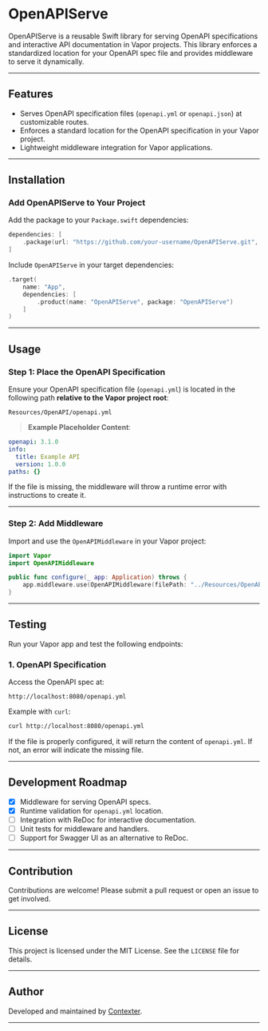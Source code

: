 
# **OpenAPIServe**

OpenAPIServe is a reusable Swift library for serving OpenAPI specifications and interactive API documentation in Vapor projects. This library enforces a standardized location for your OpenAPI spec file and provides middleware to serve it dynamically.

---

## **Features**

- Serves OpenAPI specification files (`openapi.yml` or `openapi.json`) at customizable routes.
- Enforces a standard location for the OpenAPI specification in your Vapor project.
- Lightweight middleware integration for Vapor applications.

---

## **Installation**

### **Add OpenAPIServe to Your Project**

Add the package to your `Package.swift` dependencies:

```swift
dependencies: [
    .package(url: "https://github.com/your-username/OpenAPIServe.git", from: "1.0.0")
]
```

Include `OpenAPIServe` in your target dependencies:

```swift
.target(
    name: "App",
    dependencies: [
        .product(name: "OpenAPIServe", package: "OpenAPIServe")
    ]
)
```

---

## **Usage**

### **Step 1: Place the OpenAPI Specification**

Ensure your OpenAPI specification file (`openapi.yml`) is located in the following path **relative to the Vapor project root**:

```
Resources/OpenAPI/openapi.yml
```

> **Example Placeholder Content**:
```yaml
openapi: 3.1.0
info:
  title: Example API
  version: 1.0.0
paths: {}
```

If the file is missing, the middleware will throw a runtime error with instructions to create it.

---

### **Step 2: Add Middleware**

Import and use the `OpenAPIMiddleware` in your Vapor project:

```swift
import Vapor
import OpenAPIMiddleware

public func configure(_ app: Application) throws {
    app.middleware.use(OpenAPIMiddleware(filePath: "../Resources/OpenAPI/openapi.yml"))
}
```

---

## **Testing**

Run your Vapor app and test the following endpoints:

### **1. OpenAPI Specification**
Access the OpenAPI spec at:
```
http://localhost:8080/openapi.yml
```

Example with `curl`:
```bash
curl http://localhost:8080/openapi.yml
```

If the file is properly configured, it will return the content of `openapi.yml`. If not, an error will indicate the missing file.

---

## **Development Roadmap**

- [x] Middleware for serving OpenAPI specs.
- [x] Runtime validation for `openapi.yml` location.
- [ ] Integration with ReDoc for interactive documentation.
- [ ] Unit tests for middleware and handlers.
- [ ] Support for Swagger UI as an alternative to ReDoc.

---

## **Contribution**

Contributions are welcome! Please submit a pull request or open an issue to get involved.

---

## **License**

This project is licensed under the MIT License. See the `LICENSE` file for details.

---

## **Author**

Developed and maintained by [Contexter](https://github.com/Contexter).

---


